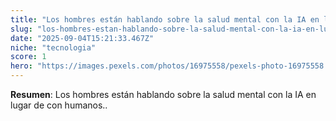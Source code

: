 ```yaml
---
title: "Los hombres están hablando sobre la salud mental con la IA en lugar de con humanos."
slug: "los-hombres-estan-hablando-sobre-la-salud-mental-con-la-ia-en-lugar-de-con-human"
date: "2025-09-04T15:21:33.467Z"
niche: "tecnologia"
score: 1
hero: "https://images.pexels.com/photos/16975558/pexels-photo-16975558.jpeg?auto=compress&cs=tinysrgb&fit=crop&h=627&w=1200&auto=compress&cs=tinysrgb&w=1024&h=576&fit=crop"
---
```


**Resumen**: Los hombres están hablando sobre la salud mental con la IA en lugar de con humanos..
